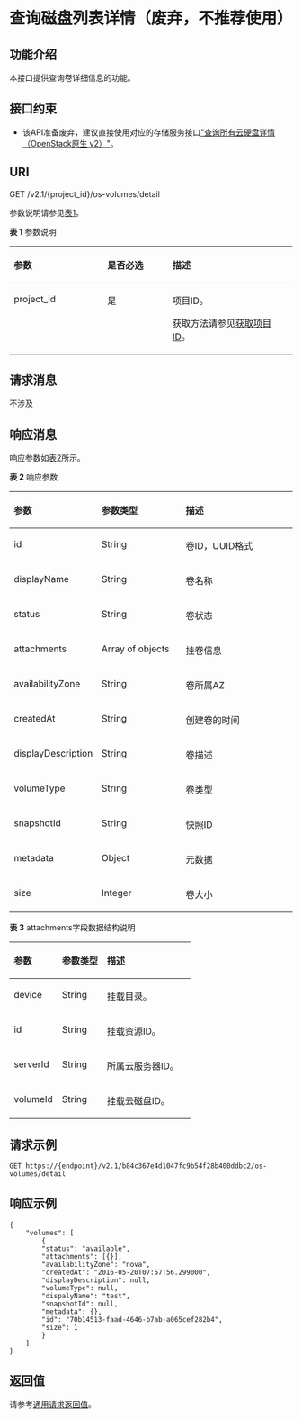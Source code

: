 # 查询磁盘列表详情（废弃，不推荐使用）<a name="ZH-CN_TOPIC_0065817710"></a>

## 功能介绍<a name="zh-cn_topic_0057973210_section28902385"></a>

本接口提供查询卷详细信息的功能。

## 接口约束<a name="zh-cn_topic_0057973210_section53828184"></a>

-   该API准备废弃，建议直接使用对应的存储服务接口["查询所有云硬盘详情（OpenStack原生 v2）"](https://support.huaweicloud.com/api-evs/evs_04_2069.html)。

## URI<a name="zh-cn_topic_0057973210_section58794873"></a>

GET /v2.1/\{project\_id\}/os-volumes/detail

参数说明请参见[表1](#zh-cn_topic_0057973210_table2814978410562)。

**表 1**  参数说明

<a name="zh-cn_topic_0057973210_table2814978410562"></a>
<table><thead align="left"><tr id="zh-cn_topic_0057973210_row4149654710562"><th class="cellrowborder" valign="top" width="33%" id="mcps1.2.4.1.1"><p id="p5187119"><a name="p5187119"></a><a name="p5187119"></a>参数</p>
</th>
<th class="cellrowborder" valign="top" width="23%" id="mcps1.2.4.1.2"><p id="p17503500"><a name="p17503500"></a><a name="p17503500"></a>是否必选</p>
</th>
<th class="cellrowborder" valign="top" width="44%" id="mcps1.2.4.1.3"><p id="p8497414"><a name="p8497414"></a><a name="p8497414"></a>描述</p>
</th>
</tr>
</thead>
<tbody><tr id="zh-cn_topic_0057973210_row3491217610562"><td class="cellrowborder" valign="top" width="33%" headers="mcps1.2.4.1.1 "><p id="zh-cn_topic_0057973210_p931403110562"><a name="zh-cn_topic_0057973210_p931403110562"></a><a name="zh-cn_topic_0057973210_p931403110562"></a>project_id</p>
</td>
<td class="cellrowborder" valign="top" width="23%" headers="mcps1.2.4.1.2 "><p id="zh-cn_topic_0057973210_p1623904210562"><a name="zh-cn_topic_0057973210_p1623904210562"></a><a name="zh-cn_topic_0057973210_p1623904210562"></a>是</p>
</td>
<td class="cellrowborder" valign="top" width="44%" headers="mcps1.2.4.1.3 "><p id="p37593705"><a name="p37593705"></a><a name="p37593705"></a>项目ID。</p>
<p id="p1180512217438"><a name="p1180512217438"></a><a name="p1180512217438"></a>获取方法请参见<a href="获取项目ID.md">获取项目ID</a>。</p>
</td>
</tr>
</tbody>
</table>

## 请求消息<a name="zh-cn_topic_0057973210_section46007812"></a>

不涉及

## 响应消息<a name="zh-cn_topic_0057973210_section11417132"></a>

响应参数如[表2](#zh-cn_topic_0057973210_table20675657)所示。

**表 2**  响应参数

<a name="zh-cn_topic_0057973210_table20675657"></a>
<table><thead align="left"><tr id="zh-cn_topic_0057973210_row8633818"><th class="cellrowborder" valign="top" width="30.023002300230022%" id="mcps1.2.4.1.1"><p id="p62404314"><a name="p62404314"></a><a name="p62404314"></a>参数</p>
</th>
<th class="cellrowborder" valign="top" width="30.023002300230022%" id="mcps1.2.4.1.2"><p id="p3528183"><a name="p3528183"></a><a name="p3528183"></a>参数类型</p>
</th>
<th class="cellrowborder" valign="top" width="39.953995399539956%" id="mcps1.2.4.1.3"><p id="p17347392"><a name="p17347392"></a><a name="p17347392"></a>描述</p>
</th>
</tr>
</thead>
<tbody><tr id="zh-cn_topic_0057973210_row10702812"><td class="cellrowborder" valign="top" width="30.023002300230022%" headers="mcps1.2.4.1.1 "><p id="zh-cn_topic_0057973210_p61621426"><a name="zh-cn_topic_0057973210_p61621426"></a><a name="zh-cn_topic_0057973210_p61621426"></a>id</p>
</td>
<td class="cellrowborder" valign="top" width="30.023002300230022%" headers="mcps1.2.4.1.2 "><p id="zh-cn_topic_0057973210_p25279646"><a name="zh-cn_topic_0057973210_p25279646"></a><a name="zh-cn_topic_0057973210_p25279646"></a>String</p>
</td>
<td class="cellrowborder" valign="top" width="39.953995399539956%" headers="mcps1.2.4.1.3 "><p id="zh-cn_topic_0057973210_p33755089"><a name="zh-cn_topic_0057973210_p33755089"></a><a name="zh-cn_topic_0057973210_p33755089"></a>卷ID，UUID格式</p>
</td>
</tr>
<tr id="zh-cn_topic_0057973210_row35360353"><td class="cellrowborder" valign="top" width="30.023002300230022%" headers="mcps1.2.4.1.1 "><p id="zh-cn_topic_0057973210_p45616319"><a name="zh-cn_topic_0057973210_p45616319"></a><a name="zh-cn_topic_0057973210_p45616319"></a>displayName</p>
</td>
<td class="cellrowborder" valign="top" width="30.023002300230022%" headers="mcps1.2.4.1.2 "><p id="zh-cn_topic_0057973210_p3934325"><a name="zh-cn_topic_0057973210_p3934325"></a><a name="zh-cn_topic_0057973210_p3934325"></a>String</p>
</td>
<td class="cellrowborder" valign="top" width="39.953995399539956%" headers="mcps1.2.4.1.3 "><p id="zh-cn_topic_0057973210_p43305739"><a name="zh-cn_topic_0057973210_p43305739"></a><a name="zh-cn_topic_0057973210_p43305739"></a>卷名称</p>
</td>
</tr>
<tr id="zh-cn_topic_0057973210_row54207338"><td class="cellrowborder" valign="top" width="30.023002300230022%" headers="mcps1.2.4.1.1 "><p id="zh-cn_topic_0057973210_p28718233"><a name="zh-cn_topic_0057973210_p28718233"></a><a name="zh-cn_topic_0057973210_p28718233"></a>status</p>
</td>
<td class="cellrowborder" valign="top" width="30.023002300230022%" headers="mcps1.2.4.1.2 "><p id="zh-cn_topic_0057973210_p44475525"><a name="zh-cn_topic_0057973210_p44475525"></a><a name="zh-cn_topic_0057973210_p44475525"></a>String</p>
</td>
<td class="cellrowborder" valign="top" width="39.953995399539956%" headers="mcps1.2.4.1.3 "><p id="zh-cn_topic_0057973210_p14578865"><a name="zh-cn_topic_0057973210_p14578865"></a><a name="zh-cn_topic_0057973210_p14578865"></a>卷状态</p>
</td>
</tr>
<tr id="zh-cn_topic_0057973210_row64100928"><td class="cellrowborder" valign="top" width="30.023002300230022%" headers="mcps1.2.4.1.1 "><p id="zh-cn_topic_0057973210_p24792666"><a name="zh-cn_topic_0057973210_p24792666"></a><a name="zh-cn_topic_0057973210_p24792666"></a>attachments</p>
</td>
<td class="cellrowborder" valign="top" width="30.023002300230022%" headers="mcps1.2.4.1.2 "><p id="zh-cn_topic_0057973210_p62048949"><a name="zh-cn_topic_0057973210_p62048949"></a><a name="zh-cn_topic_0057973210_p62048949"></a>Array of objects</p>
</td>
<td class="cellrowborder" valign="top" width="39.953995399539956%" headers="mcps1.2.4.1.3 "><p id="zh-cn_topic_0057973210_p20789580"><a name="zh-cn_topic_0057973210_p20789580"></a><a name="zh-cn_topic_0057973210_p20789580"></a>挂卷信息</p>
</td>
</tr>
<tr id="zh-cn_topic_0057973210_row52888500"><td class="cellrowborder" valign="top" width="30.023002300230022%" headers="mcps1.2.4.1.1 "><p id="zh-cn_topic_0057973210_p56110116"><a name="zh-cn_topic_0057973210_p56110116"></a><a name="zh-cn_topic_0057973210_p56110116"></a>availabilityZone</p>
</td>
<td class="cellrowborder" valign="top" width="30.023002300230022%" headers="mcps1.2.4.1.2 "><p id="zh-cn_topic_0057973210_p48625528"><a name="zh-cn_topic_0057973210_p48625528"></a><a name="zh-cn_topic_0057973210_p48625528"></a>String</p>
</td>
<td class="cellrowborder" valign="top" width="39.953995399539956%" headers="mcps1.2.4.1.3 "><p id="zh-cn_topic_0057973210_p63661294"><a name="zh-cn_topic_0057973210_p63661294"></a><a name="zh-cn_topic_0057973210_p63661294"></a>卷所属AZ</p>
</td>
</tr>
<tr id="zh-cn_topic_0057973210_row36080735"><td class="cellrowborder" valign="top" width="30.023002300230022%" headers="mcps1.2.4.1.1 "><p id="zh-cn_topic_0057973210_p36858462"><a name="zh-cn_topic_0057973210_p36858462"></a><a name="zh-cn_topic_0057973210_p36858462"></a>createdAt</p>
</td>
<td class="cellrowborder" valign="top" width="30.023002300230022%" headers="mcps1.2.4.1.2 "><p id="zh-cn_topic_0057973210_p32745478"><a name="zh-cn_topic_0057973210_p32745478"></a><a name="zh-cn_topic_0057973210_p32745478"></a>String</p>
</td>
<td class="cellrowborder" valign="top" width="39.953995399539956%" headers="mcps1.2.4.1.3 "><p id="zh-cn_topic_0057973210_p27609454"><a name="zh-cn_topic_0057973210_p27609454"></a><a name="zh-cn_topic_0057973210_p27609454"></a>创建卷的时间</p>
</td>
</tr>
<tr id="zh-cn_topic_0057973210_row47158499"><td class="cellrowborder" valign="top" width="30.023002300230022%" headers="mcps1.2.4.1.1 "><p id="zh-cn_topic_0057973210_p61742075"><a name="zh-cn_topic_0057973210_p61742075"></a><a name="zh-cn_topic_0057973210_p61742075"></a>displayDescription</p>
</td>
<td class="cellrowborder" valign="top" width="30.023002300230022%" headers="mcps1.2.4.1.2 "><p id="zh-cn_topic_0057973210_p35052192"><a name="zh-cn_topic_0057973210_p35052192"></a><a name="zh-cn_topic_0057973210_p35052192"></a>String</p>
</td>
<td class="cellrowborder" valign="top" width="39.953995399539956%" headers="mcps1.2.4.1.3 "><p id="zh-cn_topic_0057973210_p62465711"><a name="zh-cn_topic_0057973210_p62465711"></a><a name="zh-cn_topic_0057973210_p62465711"></a>卷描述</p>
</td>
</tr>
<tr id="zh-cn_topic_0057973210_row25320488"><td class="cellrowborder" valign="top" width="30.023002300230022%" headers="mcps1.2.4.1.1 "><p id="zh-cn_topic_0057973210_p37693619"><a name="zh-cn_topic_0057973210_p37693619"></a><a name="zh-cn_topic_0057973210_p37693619"></a>volumeType</p>
</td>
<td class="cellrowborder" valign="top" width="30.023002300230022%" headers="mcps1.2.4.1.2 "><p id="zh-cn_topic_0057973210_p33284303"><a name="zh-cn_topic_0057973210_p33284303"></a><a name="zh-cn_topic_0057973210_p33284303"></a>String</p>
</td>
<td class="cellrowborder" valign="top" width="39.953995399539956%" headers="mcps1.2.4.1.3 "><p id="zh-cn_topic_0057973210_p6071512"><a name="zh-cn_topic_0057973210_p6071512"></a><a name="zh-cn_topic_0057973210_p6071512"></a>卷类型</p>
</td>
</tr>
<tr id="zh-cn_topic_0057973210_row54643614"><td class="cellrowborder" valign="top" width="30.023002300230022%" headers="mcps1.2.4.1.1 "><p id="zh-cn_topic_0057973210_p64056647"><a name="zh-cn_topic_0057973210_p64056647"></a><a name="zh-cn_topic_0057973210_p64056647"></a>snapshotId</p>
</td>
<td class="cellrowborder" valign="top" width="30.023002300230022%" headers="mcps1.2.4.1.2 "><p id="zh-cn_topic_0057973210_p21205924"><a name="zh-cn_topic_0057973210_p21205924"></a><a name="zh-cn_topic_0057973210_p21205924"></a>String</p>
</td>
<td class="cellrowborder" valign="top" width="39.953995399539956%" headers="mcps1.2.4.1.3 "><p id="zh-cn_topic_0057973210_p15397020"><a name="zh-cn_topic_0057973210_p15397020"></a><a name="zh-cn_topic_0057973210_p15397020"></a>快照ID</p>
</td>
</tr>
<tr id="zh-cn_topic_0057973210_row4355456"><td class="cellrowborder" valign="top" width="30.023002300230022%" headers="mcps1.2.4.1.1 "><p id="zh-cn_topic_0057973210_p17247680"><a name="zh-cn_topic_0057973210_p17247680"></a><a name="zh-cn_topic_0057973210_p17247680"></a>metadata</p>
</td>
<td class="cellrowborder" valign="top" width="30.023002300230022%" headers="mcps1.2.4.1.2 "><p id="zh-cn_topic_0057973210_p54884857"><a name="zh-cn_topic_0057973210_p54884857"></a><a name="zh-cn_topic_0057973210_p54884857"></a>Object</p>
</td>
<td class="cellrowborder" valign="top" width="39.953995399539956%" headers="mcps1.2.4.1.3 "><p id="zh-cn_topic_0057973210_p60492147"><a name="zh-cn_topic_0057973210_p60492147"></a><a name="zh-cn_topic_0057973210_p60492147"></a>元数据</p>
</td>
</tr>
<tr id="zh-cn_topic_0057973210_row7558414"><td class="cellrowborder" valign="top" width="30.023002300230022%" headers="mcps1.2.4.1.1 "><p id="zh-cn_topic_0057973210_p8251823"><a name="zh-cn_topic_0057973210_p8251823"></a><a name="zh-cn_topic_0057973210_p8251823"></a>size</p>
</td>
<td class="cellrowborder" valign="top" width="30.023002300230022%" headers="mcps1.2.4.1.2 "><p id="zh-cn_topic_0057973210_p64417965"><a name="zh-cn_topic_0057973210_p64417965"></a><a name="zh-cn_topic_0057973210_p64417965"></a>Integer</p>
</td>
<td class="cellrowborder" valign="top" width="39.953995399539956%" headers="mcps1.2.4.1.3 "><p id="zh-cn_topic_0057973210_p61755870"><a name="zh-cn_topic_0057973210_p61755870"></a><a name="zh-cn_topic_0057973210_p61755870"></a>卷大小</p>
</td>
</tr>
</tbody>
</table>

**表 3**  attachments字段数据结构说明

<a name="zh-cn_topic_0057973210_table10694153118228"></a>
<table><thead align="left"><tr id="zh-cn_topic_0057973210_row1770213111229"><th class="cellrowborder" valign="top" width="26.502650265026507%" id="mcps1.2.4.1.1"><p id="p928012114918"><a name="p928012114918"></a><a name="p928012114918"></a>参数</p>
</th>
<th class="cellrowborder" valign="top" width="24.81248124812481%" id="mcps1.2.4.1.2"><p id="p142801315498"><a name="p142801315498"></a><a name="p142801315498"></a>参数类型</p>
</th>
<th class="cellrowborder" valign="top" width="48.684868486848686%" id="mcps1.2.4.1.3"><p id="p4295171184915"><a name="p4295171184915"></a><a name="p4295171184915"></a>描述</p>
</th>
</tr>
</thead>
<tbody><tr id="zh-cn_topic_0057973210_row17709183112211"><td class="cellrowborder" valign="top" width="26.502650265026507%" headers="mcps1.2.4.1.1 "><p id="zh-cn_topic_0057973210_p5711203142219"><a name="zh-cn_topic_0057973210_p5711203142219"></a><a name="zh-cn_topic_0057973210_p5711203142219"></a>device</p>
</td>
<td class="cellrowborder" valign="top" width="24.81248124812481%" headers="mcps1.2.4.1.2 "><p id="zh-cn_topic_0057973210_p371215313222"><a name="zh-cn_topic_0057973210_p371215313222"></a><a name="zh-cn_topic_0057973210_p371215313222"></a>String</p>
</td>
<td class="cellrowborder" valign="top" width="48.684868486848686%" headers="mcps1.2.4.1.3 "><p id="zh-cn_topic_0057973210_p87146313224"><a name="zh-cn_topic_0057973210_p87146313224"></a><a name="zh-cn_topic_0057973210_p87146313224"></a>挂载目录。</p>
</td>
</tr>
<tr id="zh-cn_topic_0057973210_row11715153182215"><td class="cellrowborder" valign="top" width="26.502650265026507%" headers="mcps1.2.4.1.1 "><p id="zh-cn_topic_0057973210_p197177319224"><a name="zh-cn_topic_0057973210_p197177319224"></a><a name="zh-cn_topic_0057973210_p197177319224"></a>id</p>
</td>
<td class="cellrowborder" valign="top" width="24.81248124812481%" headers="mcps1.2.4.1.2 "><p id="zh-cn_topic_0057973210_p1719183182216"><a name="zh-cn_topic_0057973210_p1719183182216"></a><a name="zh-cn_topic_0057973210_p1719183182216"></a>String</p>
</td>
<td class="cellrowborder" valign="top" width="48.684868486848686%" headers="mcps1.2.4.1.3 "><p id="zh-cn_topic_0057973210_p97211331142215"><a name="zh-cn_topic_0057973210_p97211331142215"></a><a name="zh-cn_topic_0057973210_p97211331142215"></a>挂载资源ID。</p>
</td>
</tr>
<tr id="zh-cn_topic_0057973210_row117221431132216"><td class="cellrowborder" valign="top" width="26.502650265026507%" headers="mcps1.2.4.1.1 "><p id="zh-cn_topic_0057973210_p37244312222"><a name="zh-cn_topic_0057973210_p37244312222"></a><a name="zh-cn_topic_0057973210_p37244312222"></a>serverId</p>
</td>
<td class="cellrowborder" valign="top" width="24.81248124812481%" headers="mcps1.2.4.1.2 "><p id="zh-cn_topic_0057973210_p11726103113222"><a name="zh-cn_topic_0057973210_p11726103113222"></a><a name="zh-cn_topic_0057973210_p11726103113222"></a>String</p>
</td>
<td class="cellrowborder" valign="top" width="48.684868486848686%" headers="mcps1.2.4.1.3 "><p id="zh-cn_topic_0057973210_p18728731122219"><a name="zh-cn_topic_0057973210_p18728731122219"></a><a name="zh-cn_topic_0057973210_p18728731122219"></a>所属云服务器ID。</p>
</td>
</tr>
<tr id="zh-cn_topic_0057973210_row1729193182219"><td class="cellrowborder" valign="top" width="26.502650265026507%" headers="mcps1.2.4.1.1 "><p id="zh-cn_topic_0057973210_p673013122218"><a name="zh-cn_topic_0057973210_p673013122218"></a><a name="zh-cn_topic_0057973210_p673013122218"></a>volumeId</p>
</td>
<td class="cellrowborder" valign="top" width="24.81248124812481%" headers="mcps1.2.4.1.2 "><p id="zh-cn_topic_0057973210_p1573210319222"><a name="zh-cn_topic_0057973210_p1573210319222"></a><a name="zh-cn_topic_0057973210_p1573210319222"></a>String</p>
</td>
<td class="cellrowborder" valign="top" width="48.684868486848686%" headers="mcps1.2.4.1.3 "><p id="zh-cn_topic_0057973210_p97342312223"><a name="zh-cn_topic_0057973210_p97342312223"></a><a name="zh-cn_topic_0057973210_p97342312223"></a>挂载云磁盘ID。</p>
</td>
</tr>
</tbody>
</table>

## 请求示例<a name="zh-cn_topic_0057973210_section35645325"></a>

```
GET https://{endpoint}/v2.1/b84c367e4d1047fc9b54f28b400ddbc2/os-volumes/detail
```

## 响应示例<a name="section1142813459392"></a>

```
{
    "volumes": [
        {
        "status": "available",
        "attachments": [{}],
        "availabilityZone": "nova",
        "createdAt": "2016-05-20T07:57:56.299000",
        "displayDescription": null,
        "volumeType": null,
        "dispalyName": "test",
        "snapshotId": null,
        "metadata": {},
        "id": "70b14513-faad-4646-b7ab-a065cef282b4",
        "size": 1    
        }
    ]
}
```

## 返回值<a name="zh-cn_topic_0057973210_zh-cn_topic_0020212692_section22960139"></a>

请参考[通用请求返回值](通用请求返回值.md)。

